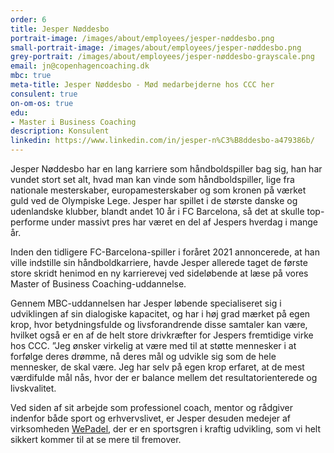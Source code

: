 ```yaml
---
order: 6
title: Jesper Nøddesbo
portrait-image: /images/about/employees/jesper-nøddesbo.png
small-portrait-image: /images/about/employees/jesper-nøddesbo.png
grey-portrait: /images/about/employees/jesper-nøddesbo-grayscale.png
email: jn@copenhagencoaching.dk
mbc: true
meta-title: Jesper Nøddesbo - Mød medarbejderne hos CCC her
consulent: true
on-om-os: true
edu:
- Master i Business Coaching
description: Konsulent
linkedin: https://www.linkedin.com/in/jesper-n%C3%B8ddesbo-a479386b/
---
```



Jesper Nøddesbo har en lang karriere som håndboldspiller bag sig, han har vundet stort set alt, hvad man kan vinde som håndboldspiller, lige fra nationale mesterskaber, europamesterskaber og som kronen på værket guld ved de Olympiske Lege. Jesper har spillet i de største danske og udenlandske klubber, blandt andet 10 år i FC Barcelona, så det at skulle top-performe under massivt pres har været en del af Jespers hverdag i mange år.

Inden den tidligere FC-Barcelona-spiller i foråret 2021 annoncerede, at han ville indstille sin håndboldkarriere, havde Jesper allerede taget de første store skridt henimod en ny karrierevej ved sideløbende at læse på vores Master of Business Coaching-uddannelse.

Gennem MBC-uddannelsen har Jesper løbende specialiseret sig i udviklingen af sin dialogiske kapacitet, og har i høj grad mærket på egen krop, hvor betydningsfulde og livsforandrende disse samtaler kan være, hvilket også er en af de helt store drivkræfter for Jespers fremtidige virke hos CCC. ”Jeg ønsker virkelig at være med til at støtte mennesker i at forfølge deres drømme, nå deres mål og udvikle sig som de hele mennesker, de skal være. Jeg har selv på egen krop erfaret, at de mest værdifulde mål nås, hvor der er balance mellem det resultatorienterede og livskvalitet.

 

Ved siden af sit arbejde som professionel coach, mentor og rådgiver indenfor både sport og erhvervslivet,  er Jesper desuden medejer af virksomheden [WePadel](https://www.facebook.com/wepadel/?__cft__%5b0%5d=AZV-DiTUCMhr84GDiOELMCVSfkNNcLOgTAIzs960ceoQKNkt7L0KqO1AdUboClGVJ1KrZThLjVJSjlNiuJCCnkjvIQ7iNepaXeTA4IhmSt_20O8OHs8QHZrWA50uTVXonrqIx4SXRZT7ylm7Trd00IxV&__tn__=kK-R), der er en sportsgren i kraftig udvikling, som vi helt sikkert kommer til at se mere til fremover.